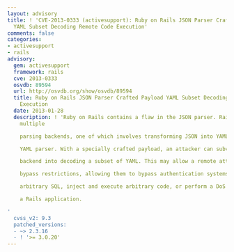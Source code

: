 ```yaml
---
layout: advisory
title: ! 'CVE-2013-0333 (activesupport): Ruby on Rails JSON Parser Crafted Payload
  YAML Subset Decoding Remote Code Execution'
comments: false
categories:
- activesupport
- rails
advisory:
  gem: activesupport
  framework: rails
  cve: 2013-0333
  osvdb: 89594
  url: http://osvdb.org/show/osvdb/89594
  title: Ruby on Rails JSON Parser Crafted Payload YAML Subset Decoding Remote Code
    Execution
  date: 2013-01-28
  description: ! 'Ruby on Rails contains a flaw in the JSON parser. Rails supports
    multiple

    parsing backends, one of which involves transforming JSON into YAML via the

    YAML parser. With a specially crafted payload, an attacker can subvert the

    backend into decoding a subset of YAML. This may allow a remote attacker to

    bypass restrictions, allowing them to bypass authentication systems, inject

    arbitrary SQL, inject and execute arbitrary code, or perform a DoS attack on

    a Rails application.

'
  cvss_v2: 9.3
  patched_versions:
  - ~> 2.3.16
  - ! '>= 3.0.20'
---
```

